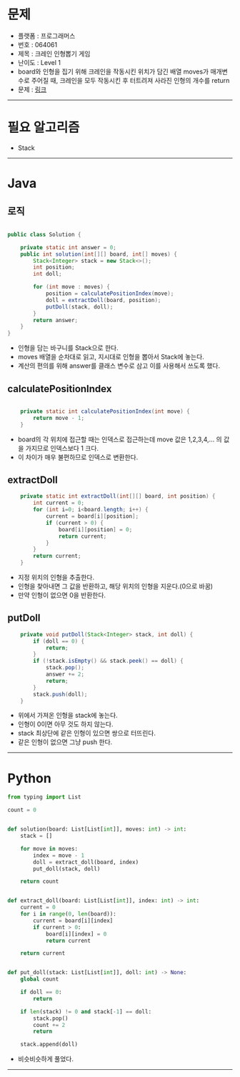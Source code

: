 # 문제
- 플랫폼 : 프로그래머스
- 번호 : 064061
- 제목 : 크레인 인형뽑기 게임
- 난이도 : Level 1
- board와 인형을 집기 위해 크레인을 작동시킨 위치가 담긴 배열 moves가 매개변수로 주어질 때, 크레인을 모두 작동시킨 후
터트려져 사라진 인형의 개수를 return
- 문제 : [링크](https://school.programmers.co.kr/learn/courses/30/lessons/64061)

---

# 필요 알고리즘
- Stack

---

# Java

## 로직
```java

public class Solution {

    private static int answer = 0;
    public int solution(int[][] board, int[] moves) {
        Stack<Integer> stack = new Stack<>();
        int position;
        int doll;

        for (int move : moves) {
            position = calculatePositionIndex(move);
            doll = extractDoll(board, position);
            putDoll(stack, doll);
        }
        return answer;
    }
}
```
- 인형을 담는 바구니를 Stack으로 한다.
- moves 배열을 순차대로 읽고, 지시대로 인형을 뽑아서 Stack에 놓는다.
- 계산의 편의를 위해 answer를 클래스 변수로 삼고 이를 사용해서 쓰도록 했다.

## calculatePositionIndex
```java

    private static int calculatePositionIndex(int move) {
        return move - 1;
    }
```
- board의 각 위치에 접근할 때는 인덱스로 접근하는데 move 값은 1,2,3,4,... 의 값을 가지므로 인덱스보다 1 크다.
- 이 차이가 매우 불편하므로 인덱스로 변환한다.

## extractDoll
```java
    private static int extractDoll(int[][] board, int position) {
        int current = 0;
        for (int i=0; i<board.length; i++) {
            current = board[i][position];
            if (current > 0) {
                board[i][position] = 0;
                return current;
            }
        }
        return current;
    }
```
- 지정 위치의 인형을 추출한다.
- 인형을 찾아내면 그 값을 반환하고, 해당 위치의 인형을 지운다.(0으로 바꿈)
- 만약 인형이 없으면 0을 반환한다.

## putDoll
```java
    private void putDoll(Stack<Integer> stack, int doll) {
        if (doll == 0) {
            return;
        }
        if (!stack.isEmpty() && stack.peek() == doll) {
            stack.pop();
            answer += 2;
            return;
        }
        stack.push(doll);
    }
```
- 위에서 가져온 인형을 stack에 놓는다.
- 인형이 0이면 아무 것도 하지 않는다.
- stack 최상단에 같은 인형이 있으면 쌍으로 터뜨린다.
- 같은 인형이 없으면 그냥 push 한다.

---

# Python
```python
from typing import List

count = 0


def solution(board: List[List[int]], moves: int) -> int:
    stack = []

    for move in moves:
        index = move - 1
        doll = extract_doll(board, index)
        put_doll(stack, doll)

    return count


def extract_doll(board: List[List[int]], index: int) -> int:
    current = 0
    for i in range(0, len(board)):
        current = board[i][index]
        if current > 0:
            board[i][index] = 0
            return current

    return current


def put_doll(stack: List[List[int]], doll: int) -> None:
    global count

    if doll == 0:
        return

    if len(stack) != 0 and stack[-1] == doll:
        stack.pop()
        count += 2
        return

    stack.append(doll)

```
- 비슷비슷하게 풀었다.

---
